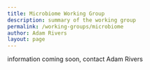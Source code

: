 ```yaml
---
title: Microbiome Working Group
description: summary of the working group
permalink: /working-groups/microbiome
author: Adam Rivers
layout: page
---
```


information coming soon, contact Adam Rivers